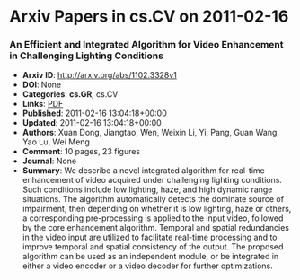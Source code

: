 # Arxiv Papers in cs.CV on 2011-02-16
### An Efficient and Integrated Algorithm for Video Enhancement in Challenging Lighting Conditions
- **Arxiv ID**: http://arxiv.org/abs/1102.3328v1
- **DOI**: None
- **Categories**: **cs.GR**, cs.CV
- **Links**: [PDF](http://arxiv.org/pdf/1102.3328v1)
- **Published**: 2011-02-16 13:04:18+00:00
- **Updated**: 2011-02-16 13:04:18+00:00
- **Authors**: Xuan Dong, Jiangtao, Wen, Weixin Li, Yi, Pang, Guan Wang, Yao Lu, Wei Meng
- **Comment**: 10 pages, 23 figures
- **Journal**: None
- **Summary**: We describe a novel integrated algorithm for real-time enhancement of video acquired under challenging lighting conditions. Such conditions include low lighting, haze, and high dynamic range situations. The algorithm automatically detects the dominate source of impairment, then depending on whether it is low lighting, haze or others, a corresponding pre-processing is applied to the input video, followed by the core enhancement algorithm. Temporal and spatial redundancies in the video input are utilized to facilitate real-time processing and to improve temporal and spatial consistency of the output. The proposed algorithm can be used as an independent module, or be integrated in either a video encoder or a video decoder for further optimizations.



